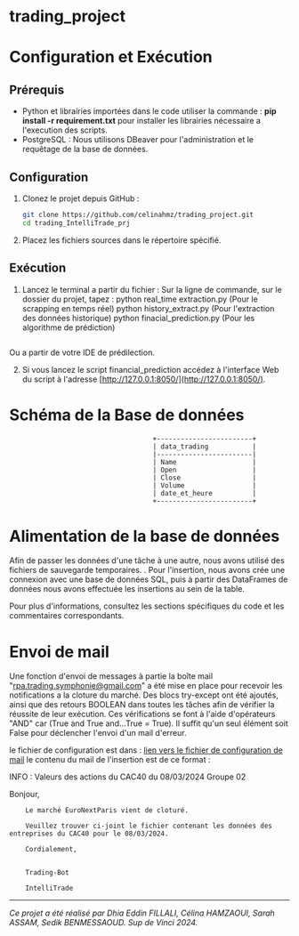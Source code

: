 # trading_project

# Configuration et Exécution

## Prérequis
- Python et librairies importées dans le code 
utiliser la commande : **pip install -r requirement.txt**
pour installer les librairies nécessaire a l'execution des scripts.
- PostgreSQL : Nous utilisons DBeaver pour l'administration et le requêtage de la base de données.

## Configuration
1. Clonez le projet depuis GitHub :

    ```bash
    git clone https://github.com/celinahmz/trading_project.git
    cd trading_IntelliTrade_prj
    ```

2. Placez les fichiers sources dans le répertoire spécifié.



## Exécution
1. Lancez le terminal a partir du fichier :
Sur la ligne de commande, sur le dossier du projet, tapez :
    python real_time extraction.py (Pour le scrapping en temps réel)
    python history_extract.py (Pour l'extraction des données historique)
    python finacial_prediction.py (Pour les algorithme de prédiction)

    ```
Ou a partir de votre IDE de prédilection.

2. Si vous lancez le script financial_prediction accédez à l'interface Web du script à l'adresse [http://127.0.0.1:8050/](http://127.0.0.1:8050/).


# Schéma de la Base de données



                                        +------------------------+
                                        | data_trading           |
                                        |------------------------|
                                        | Name                   |
                                        | Open                   |
                                        | Close                  |
                                        | Volume                 |
                                        | date_et_heure          |
                                        +------------------------+



# Alimentation de la base de données

Afin de passer les données d'une tâche à une autre, nous avons utilisé des fichiers de sauvegarde temporaires. . Pour l'insertion, nous avons crée une connexion avec une base de données SQL, puis à partir des DataFrames de données nous avons effectuée les insertions au sein de la table.

Pour plus d'informations, consultez les sections spécifiques du code et les commentaires correspondants.


# Envoi de mail 

Une fonction d'envoi de messages à partie la boîte mail "rpa.trading.symphonie@gmail.com" a été mise en place pour recevoir les notifications a la cloture du marché. Des blocs try-except ont été ajoutés, ainsi que des retours BOOLEAN dans toutes les tâches afin de vérifier la réussite de leur exécution. Ces vérifications se font à l'aide d'opérateurs "AND" car (True and True and...True = True). Il suffit qu'un seul élément soit False pour déclencher l'envoi d'un mail d'erreur.

le fichier de configuration est dans : [lien vers le fichier de configuration de mail](/config/mail_config.json)
le contenu du mail de l'insertion est de ce format :

INFO : Valeurs des actions du CAC40 du 08/03/2024 Groupe 02

Bonjour,

        Le marché EuroNextParis vient de cloturé.

        Veuillez trouver ci-joint le fichier contenant les données des entreprises du CAC40 pour le 08/03/2024.

        Cordialement,


        Trading-Bot

        IntelliTrade

---

*Ce projet a été réalisé par Dhia Eddin FILLALI, Célina HAMZAOUI, Sarah ASSAM, Sedik BENMESSAOUD.*
*Sup de Vinci 2024.*